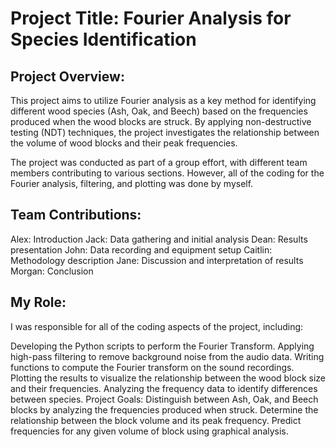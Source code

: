 # Project Title: Fourier Analysis for Species Identification

## Project Overview:
This project aims to utilize Fourier analysis as a key method for identifying different wood species (Ash, Oak, and Beech) based on the frequencies produced when the wood blocks are struck. By applying non-destructive testing (NDT) techniques, the project investigates the relationship between the volume of wood blocks and their peak frequencies.

The project was conducted as part of a group effort, with different team members contributing to various sections. However, all of the coding for the Fourier analysis, filtering, and plotting was done by myself.

## Team Contributions:
Alex: Introduction
Jack: Data gathering and initial analysis
Dean: Results presentation
John: Data recording and equipment setup
Caitlin: Methodology description
Jane: Discussion and interpretation of results
Morgan: Conclusion

## My Role:
I was responsible for all of the coding aspects of the project, including:

Developing the Python scripts to perform the Fourier Transform.
Applying high-pass filtering to remove background noise from the audio data.
Writing functions to compute the Fourier transform on the sound recordings.
Plotting the results to visualize the relationship between the wood block size and their frequencies.
Analyzing the frequency data to identify differences between species.
Project Goals:
Distinguish between Ash, Oak, and Beech blocks by analyzing the frequencies produced when struck.
Determine the relationship between the block volume and its peak frequency.
Predict frequencies for any given volume of block using graphical analysis.
